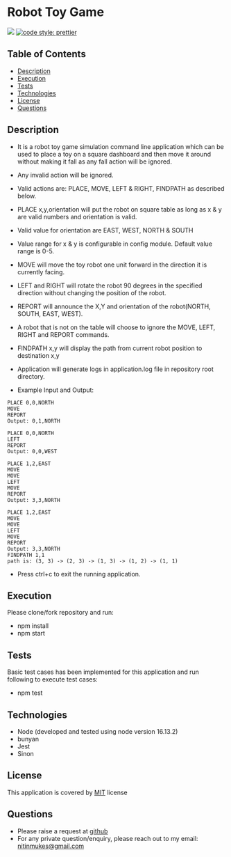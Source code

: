 # Robot Toy Game
[![](https://img.shields.io/badge/License-MIT-green)](#license)
[![code style: prettier](https://img.shields.io/badge/code_style-prettier-ff69b4.svg?style=flat-square)](https://github.com/prettier/prettier)


## Table of Contents
* [Description](#description)
* [Execution](#execution)
* [Tests](#tests)
* [Technologies](#technologies)
* [License](#license)
* [Questions](#questions)

## Description
- It is a robot toy game simulation command line application which can be used to place a toy on a square dashboard and then move it around without making it fall as any fall action will be ignored.
- Any invalid action will be ignored.
- Valid actions are: PLACE, MOVE, LEFT & RIGHT, FINDPATH as described below.
- PLACE x,y,orientation will put the robot on square table as long as x & y are valid numbers and orientation is valid.
- Valid value for orientation are EAST, WEST, NORTH & SOUTH
- Value range for x & y is configurable in config module. Default value range is 0-5.
- MOVE will move the toy robot one unit forward in the direction it is currently facing.
- LEFT and RIGHT will rotate the robot 90 degrees in the specified direction without changing the position of the robot.
- REPORT will announce the X,Y and orientation of the robot(NORTH, SOUTH, EAST, WEST).
- A robot that is not on the table will choose to ignore the MOVE, LEFT, RIGHT and REPORT commands.
- FINDPATH x,y will display the path from current robot position to destination x,y

- Application will generate logs in application.log file in repository root directory.

- Example Input and Output:

```plain
PLACE 0,0,NORTH
MOVE
REPORT
Output: 0,1,NORTH
```

```plain
PLACE 0,0,NORTH
LEFT
REPORT
Output: 0,0,WEST
```

```plain
PLACE 1,2,EAST
MOVE
MOVE
LEFT
MOVE
REPORT
Output: 3,3,NORTH
```

```plain
PLACE 1,2,EAST
MOVE
MOVE
LEFT
MOVE
REPORT
Output: 3,3,NORTH
FINDPATH 1,1
path is: (3, 3) -> (2, 3) -> (1, 3) -> (1, 2) -> (1, 1)
```
- Press ctrl+c to exit the running application.

## Execution
Please clone/fork repository and run:
 - npm install 
 - npm start

## Tests
Basic test cases has been implemented for this application and run following to execute test cases:
- npm test

## Technologies
* Node (developed and tested using node version 16.13.2)
* bunyan
* Jest
* Sinon

## License
This application is covered by [MIT](./LICENSE) license

## Questions
* Please raise a request at [github](https://github.com/nitinmuk)
* For any private question/enquiry, please reach out to my email: nitinmukes@gmail.com